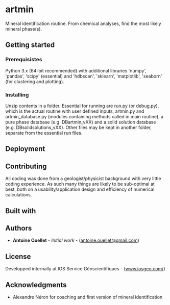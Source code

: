 # artmin
Mineral identification routine. From chemical analyses, find the most likely mineral phase(s).

## Getting started
### Prerequisistes
Python 3.x (64-bit recommended) with additional libraries 'numpy', 'pandas', 'scipy' (essential) and 'hdbscan', 'sklearn', 'matplotlib', 'seaborn' (for clustering and plotting).
### Installing
Unzip contents in a folder. Essential for running are run.py (or debug.py), which is the actual routine with user defined inputs, artmin.py and artmin_database.py (modules containing methods called in main routine), a pure phase database (e.g. DBartmin_vXX) and a solid solution database (e.g. DBsolidsolutions_vXX). Other files may be kept in another folder, separate from the essential run files.
## Deployment
## Contributing
All coding was done from a geologist/physicist background with very little coding experience. As such many things are likely to be sub-optimal at best, both on a usability/application design and efficiency of numerical calculations.
## Built with
## Authors
* **Antoine Ouellet** - *Initial work* - (antoine.ouellet@gmail.com)
## License
Developped internally at IOS Service Géoscientifiques - (www.iosgeo.com/)
## Acknowledgments
* Alexandre Néron for coaching and first version of mineral identification
